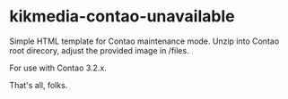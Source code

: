kikmedia-contao-unavailable
===========================

Simple HTML template for Contao maintenance mode. Unzip into Contao root direcory, adjust the provided image in /files. 

For use with Contao 3.2.x.

That's all, folks.
